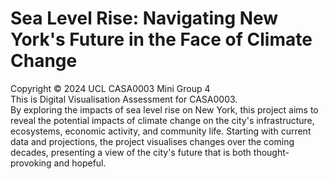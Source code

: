 # Sea Level Rise: Navigating New York's Future in the Face of Climate Change
Copyright © 2024 UCL CASA0003 Mini Group 4
<br>This is Digital Visualisation Assessment for CASA0003.
<br>By exploring the impacts of sea level rise on New York, this project aims to reveal the potential impacts of climate change on the city's infrastructure, ecosystems, economic activity, and community life. Starting with current data and projections, the project visualises changes over the coming decades, presenting a view of the city's future that is both thought-provoking and hopeful.
